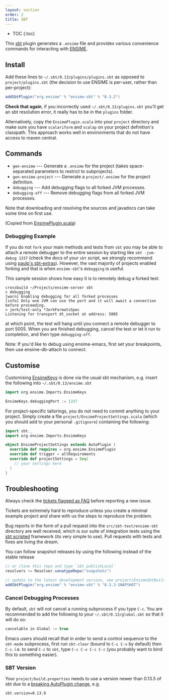 ```yaml
---
layout: section
order: 2
title: SBT
---
```


- TOC
{:toc}

This [sbt](http://github.com/sbt/sbt) plugin generates a `.ensime` file and provides various convenience commands for interacting with [ENSIME](http://github.com/ensime/ensime-server).

## Install

Add these lines to `~/.sbt/0.13/plugins/plugins.sbt` as opposed to `project/plugins.sbt` (the decision to use ENSIME is per-user, rather than per-project):

```scala
addSbtPlugin("org.ensime" % "ensime-sbt" % "0.3.2")
```

**Check that again**, if you incorrectly used `~/.sbt/0.13/plugins.sbt` you'll get an sbt resolution error, it really has to be in the `plugins` folder.

Alternatively, copy the `EnsimePlugin.scala` into your `project` directory and make sure you have `scalariform` and `scalap` on your project definition's classpath. This approach works well in environments that do not have access to maven central.


## Commands

* `gen-ensime` --- Generate a `.ensime` for the project (takes space-separated parameters to restrict to subprojects).
* `gen-ensime-project` --- Generate a `project/.ensime` for the project definition.
* `debugging` --- Add debugging flags to all forked JVM processes.
* `debugging-off` --- Remove debugging flags from all forked JVM processes.

Note that downloading and resolving the sources and javadocs can take some time on first use.

(Copied from [EnsimePlugin.scala](https://github.com/ensime/ensime-sbt/blob/master/src/main/scala/EnsimePlugin.scala#L59))


### Debugging Example

If you do not `fork` your main methods and tests from `sbt` you may be able to attach a remote debugger to the entire session by starting like `sbt -jvm-debug 1337` (check the docs of your `sbt` script, we strongly recommend using [paulp's sbt-extras](https://github.com/paulp/sbt-extras)). However, the vast majority of projects enabled forking and that is when `ensime-sbt`'s `debugging` is useful. 

This sample session shows how easy it is to remotely debug a forked test:

```
crossbuild ~/Projects/ensime-server sbt
> debugging
[warn] Enabling debugging for all forked processes
[info] Only one JVM can use the port and it will await a connection before proceeding.
> jerk/test-only *JerkFormatsSpec
Listening for transport dt_socket at address: 5005
```

at which point, the test will hang until you connect a remote debugger to port 5005. When you are finished debugging, cancel the test or let it run to completion, and then type `debugging-off`.

Note: If you'd like to debug using ensime-emacs, first set your breakpoints, then use ensime-db-attach to connect.


## Customise

Customising [EnsimeKeys](https://github.com/ensime/ensime-sbt/blob/master/src/main/scala/EnsimePlugin.scala#L21) is done via the usual sbt mechanism, e.g. insert the following into `~/.sbt/0.13/ensime.sbt`

```scala
import org.ensime.Imports.EnsimeKeys

EnsimeKeys.debuggingPort := 1337
```

For project-specific tailorings, you do not need to commit anything to your project. Simply create a file `project/EnsimeProjectSettings.scala` (which you should add to your personal `.gitignore`) containing the following:

```scala
import sbt._
import org.ensime.Imports.EnsimeKeys

object EnsimeProjectSettings extends AutoPlugin {
  override def requires = org.ensime.EnsimePlugin
  override def trigger = allRequirements
  override def projectSettings = Seq(
    // your settings here
  )
}
```


## Troubleshooting

Always check the [tickets flagged as FAQ](https://github.com/ensime/ensime-sbt/issues?q=label%3AFAQ) before reporting a new issue.

Tickets are extremely hard to reproduce unless you create a minimal example project and share with us the steps to reproduce the problem.

Bug reports in the form of a pull request into the `src/sbt-test/ensime-sbt` directory are well received, which is our suite of integration tests using the [sbt scripted](http://eed3si9n.com/testing-sbt-plugins) framework (its very simple to use). Pull requests with tests and fixes are living the dream.

You can follow snapshot releases by using the following instead of the stable release

```scala
// or clone this repo and type `sbt publishLocal`
resolvers += Resolver.sonatypeRepo("snapshots")

// update to the latest development version, see project/EnsimeSbtBuild.scala
addSbtPlugin("org.ensime" % "ensime-sbt" % "0.3.3-SNAPSHOT")
```


### Cancel Debugging Processes

By default, `sbt` will not cancel a running subprocess if you type `C-c`. You are recommended to add the following to your `~/.sbt/0.13/global.sbt` so that it will do so:

```scala
cancelable in Global := true
```

Emacs users should recall that in order to send a control sequence to the `sbt-mode` subprocess, first run `sbt-clear` (bound to `C-c C-v` by default) then `C-c`. i.e. to send `C-c` to `sbt`, type `C-c C-v C-c C-c` (you probably want to bind this to something easier).


### SBT Version

Your `project/build.properties` needs to use a version newer than 0.13.5 of sbt due to a [breaking AutoPlugin change](https://github.com/ensime/ensime-server/issues/672), e.g.

```
sbt.version=0.13.9
```

